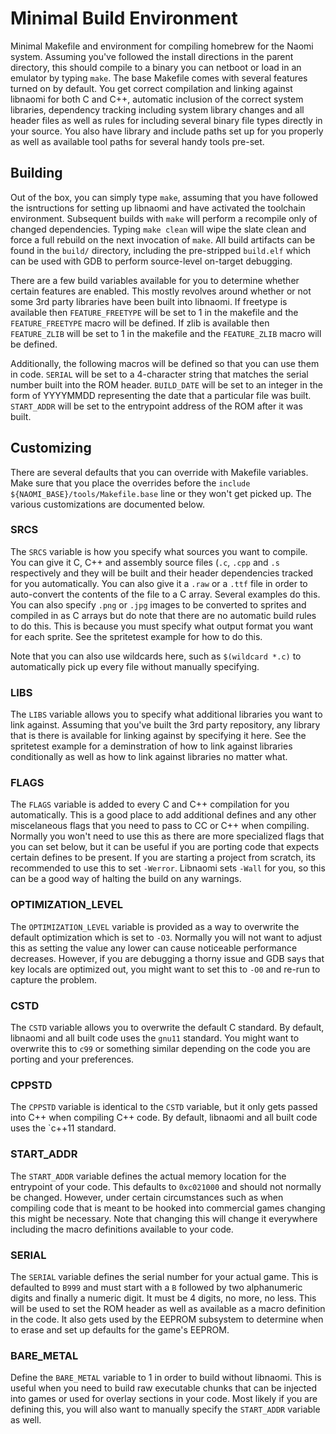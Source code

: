 # Minimal Build Environment

Minimal Makefile and environment for compiling homebrew for the Naomi system. Assuming
you've followed the install directions in the parent directory, this should compile
to a binary you can netboot or load in an emulator by typing `make`. The base Makefile
comes with several features turned on by default. You get correct compilation and linking
against libnaomi for both C and C++, automatic inclusion of the correct system libraries,
dependency tracking including system library changes and all header files as well as rules
for including several binary file types directly in your source. You also have library and
include paths set up for you properly as well as available tool paths for several handy
tools pre-set.

## Building

Out of the box, you can simply type `make`, assuming that you have followed the isntructions
for setting up libnaomi and have activated the toolchain environment. Subsequent builds with
`make` will perform a recompile only of changed dependencies. Typing `make clean` will wipe
the slate clean and force a full rebuild on the next invocation of `make`. All build
artifacts can be found in the `build/` directory, including the pre-stripped `build.elf`
which can be used with GDB to perform source-level on-target debugging.

There are a few build variables available for you to determine whether certain features are
enabled. This mostly revolves around whether or not some 3rd party libraries have been
built into libnaomi. If freetype is available then `FEATURE_FREETYPE` will be set to 1 in
the makefile and the `FEATURE_FREETYPE` macro will be defined. If zlib is available then
`FEATURE_ZLIB` will be set to 1 in the makefile and the `FEATURE_ZLIB` macro will be defined.

Additionally, the following macros will be defined so that you can use them in code. `SERIAL`
will be set to a 4-character string that matches the serial number built into the ROM header.
`BUILD_DATE` will be set to an integer in the form of YYYYMMDD representing the date that
a particular file was built. `START_ADDR` will be set to the entrypoint address of the ROM
after it was built.

## Customizing

There are several defaults that you can override with Makefile variables. Make sure that you
place the overrides before the `include ${NAOMI_BASE}/tools/Makefile.base` line or they won't
get picked up. The various customizations are documented below.

### SRCS

The `SRCS` variable is how you specify what sources you want to compile. You can give it C,
C++ and assembly source files (`.c`, `.cpp` and `.s` respectively and they will be built
and their header dependencies tracked for you automatically. You can also give it a `.raw`
or a `.ttf` file in order to auto-convert the contents of the file to a C array. Several
examples do this. You can also specify `.png` or `.jpg` images to be converted to sprites
and compiled in as C arrays but do note that there are no automatic build rules to do this.
This is because you must specify what output format you want for each sprite. See the
spritetest example for how to do this.

Note that you can also use wildcards here, such as `$(wildcard *.c)` to automatically pick
up every file without manually specifying.

### LIBS

The `LIBS` variable allows you to specify what additional libraries you want to link against.
Assuming that you've built the 3rd party repository, any library that is there is available
for linking against by specifying it here. See the spritetest example for a deminstration of
how to link against libraries conditionally as well as how to link against libraries no matter
what.

### FLAGS

The `FLAGS` variable is added to every C and C++ compilation for you automatically. This is
a good place to add additional defines and any other miscelaneous flags that you need to pass
to CC or C++ when compiling. Normally you won't need to use this as there are more specialized
flags that you can set below, but it can be useful if you are porting code that expects certain
defines to be present. If you are starting a project from scratch, its recommended to use this
to set `-Werror`. Libnaomi sets `-Wall` for you, so this can be a good way of halting the build
on any warnings.

### OPTIMIZATION_LEVEL

The `OPTIMIZATION_LEVEL` variable is provided as a way to overwrite the default optimization
which is set to `-O3`. Normally you will not want to adjust this as setting the value any lower
can cause noticeable performance decreases. However, if you are debugging a thorny issue and GDB
says that key locals are optimized out, you might want to set this to `-O0` and re-run to capture
the problem.

### CSTD

The `CSTD` variable allows you to overwrite the default C standard. By default, libnaomi and all
built code uses the `gnu11` standard. You might want to overwrite this to `c99` or something
similar depending on the code you are porting and your preferences.

### CPPSTD

The `CPPSTD` variable is identical to the `CSTD` variable, but it only gets passed into C++ when
compiling C++ code. By default, libnaomi and all built code uses the `c++11 standard.

### START_ADDR

The `START_ADDR` variable defines the actual memory location for the entrypoint of your code.
This defaults to `0xc021000` and should not normally be changed. However, under certain circumstances
such as when compiling code that is meant to be hooked into commercial games changing this might
be necessary. Note that changing this will change it everywhere including the macro definitions
available to your code.

### SERIAL

The `SERIAL` variable defines the serial number for your actual game. This is defaulted to `B999`
and must start with a `B` followed by two alphanumeric digits and finally a numeric digit. It must
be 4 digits, no more, no less. This will be used to set the ROM header as well as available as
a macro definition in the code. It also gets used by the EEPROM subsystem to determine when to
erase and set up defaults for the game's EEPROM.

### BARE_METAL

Define the `BARE_METAL` variable to 1 in order to build without libnaomi. This is useful when you
need to build raw executable chunks that can be injected into games or used for overlay sections
in your code. Most likely if you are defining this, you will also want to manually specify the
`START_ADDR` variable as well.
